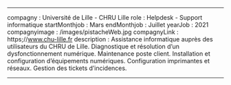 ---

compagny : Université de Lille - CHRU Lille
role : Helpdesk - Support informatique
startMonthjob : Mars 
endMonthjob : Juillet
yearJob : 2021
compagnyimage : /images/pistacheWeb.jpg
compagnyLink : https;//www.chu-lille.fr
description : Assistance informatique auprès des utilisateurs du CHRU de Lille. Diagnostique et résolution d’un dysfonctionnement numérique. Maintenance poste client. Installation et configuration d’équipements numériques. Configuration imprimantes et réseaux. Gestion des tickets d’incidences.

---